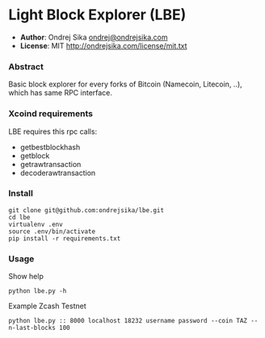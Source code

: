 # Light Block Explorer (LBE)

- __Author__: Ondrej Sika <ondrej@ondrejsika.com>
- __License__: MIT <http://ondrejsika.com/license/mit.txt>


### Abstract

Basic block explorer for every forks of Bitcoin (Namecoin, Litecoin, ..), which has same RPC interface.

### Xcoind requirements

LBE requires this rpc calls:

- getbestblockhash
- getblock
- getrawtransaction
- decoderawtransaction


### Install

    git clone git@github.com:ondrejsika/lbe.git
    cd lbe
    virtualenv .env
    source .env/bin/activate
    pip install -r requirements.txt


### Usage

Show help

    python lbe.py -h
    
Example Zcash Testnet

    python lbe.py :: 8000 localhost 18232 username password --coin TAZ --n-last-blocks 100
